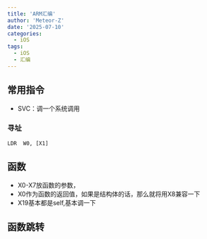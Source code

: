 ```yaml
---
title: 'ARM汇编'
author: 'Meteor-Z'
date: '2025-07-10'
categories:
  - iOS
tags:
  - iOS
  - 汇编
---
```


## 常用指令

- SVC：调一个系统调用


### 寻址

`LDR  W0, [X1]`

## 函数

- X0-X7放函数的参数，
- X0作为函数的返回值，如果是结构体的话，那么就将用X8兼容一下
- X19基本都是self,基本调一下

## 函数跳转

